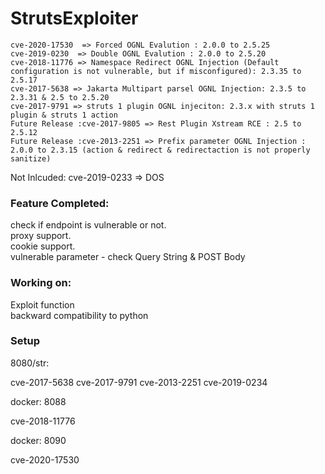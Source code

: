# StrutsExploiter
	
	cve-2020-17530	=> Forced OGNL Evalution : 2.0.0 to 2.5.25
	cve-2019-0230  => Double OGNL Evalution : 2.0.0 to 2.5.20
	cve-2018-11776 => Namespace Redirect OGNL Injection (Default configuration is not vulnerable, but if misconfigured): 2.3.35 to 2.5.17 
	cve-2017-5638 => Jakarta Multipart parsel OGNL Injection: 2.3.5 to 2.3.31 & 2.5 to 2.5.20
	cve-2017-9791 => struts 1 plugin OGNL injeciton: 2.3.x with struts 1 plugin & struts 1 action
	Future Release :cve-2017-9805 => Rest Plugin Xstream RCE : 2.5 to 2.5.12
	Future Release :cve-2013-2251 => Prefix parameter OGNL Injection : 2.0.0 to 2.3.15 (action & redirect & redirectaction is not properly sanitize)


Not Inlcuded:
cve-2019-0233 => DOS

<h3>Feature Completed:</h3>  

check if endpoint is vulnerable or not.  
proxy support.  
cookie support.  
vulnerable parameter - check Query String & POST Body

<h3>Working on:</h3>

Exploit function  
backward compatibility to python
 

<h3>Setup</h3>

8080/str:

cve-2017-5638
cve-2017-9791
cve-2013-2251
cve-2019-0234

docker: 8088

cve-2018-11776

docker: 8090

cve-2020-17530
